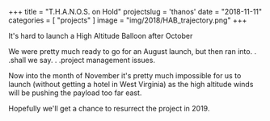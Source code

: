 +++
title = "T.H.A.N.O.S. on Hold"
projectslug = 'thanos'
date = "2018-11-11"
categories = [ "projects" ]
image = "img/2018/HAB_trajectory.png"
+++

It's hard to launch a High Altitude Balloon after October
<!--more-->

We were pretty much ready to go for an August launch, but then ran into. . .shall we say. . .project management issues.

Now into the month of November it's pretty much impossible for us to launch (without getting a hotel in West Virginia) as the high altitude winds will be pushing the payload too far east. 

Hopefully we'll get a chance to resurrect the project in 2019.

